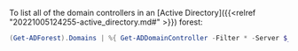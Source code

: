 

To list all of the domain controllers in an [Active Directory]({{<relref "20221005124255-active_directory.md#" >}}) forest:

```powershell
(Get-ADForest).Domains | %{ Get-ADDomainController -Filter * -Server $_ }| Format-Table -Property Name,ComputerObjectDN,Domain,Forest,IPv4Address,OperatingSystem,OperatingSystemVersion
```
